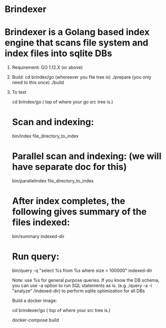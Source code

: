 # Brindexer


# Brindexer is a Golang based index engine that scans file system and index files into sqlite DBs

1. Requirement: GO 1.12.X (or above)

2. Build:
   cd brindex/go (whereever you file tree is)
   ./prepare (you only need to this once)
   ./build


3. To test

	 cd brindex/go ( top of where your go src tree is.)

    
	# Scan and indexing:


	bin/index  file_directory_to_index



	# Parallel scan and indexing: (we will have separate doc for this)


	bin/parallelindex  file_directory_to_index


	# After index completes, the following gives summary of the files indexed:

	bin/summary  indexed-dir

	# Run query:

	bin/query -q "select %s from %s where size > 100000" indexed-dir

	Note: use %s for general purpose queries. If you know the DB schema, you can use -a option to run SQL statements as is. (e.g ./query -a -i  "analyze" /indexed-dir) to perform sqlite optimization for all DBs





	Build a docker image:

	cd brindexer/go ( top of where your src tree is.)

	docker-compose build
